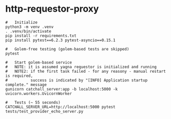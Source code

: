 # http-requestor-proxy
    
    #   Initialize
    python3 -m venv .venv
    . .venv/bin/activate
    pip install -r requirements.txt
    pip install pytest==6.2.3 pytest-asyncio==0.15.1

    #   Golem-free testing (golem-based tests are skipped)
    pytest

    #   Start golem-based service
    #   NOTE: it is assumed yagna requestor is initialized and running
    #   NOTE2: if the first task failed - for any reasony - manual restart is required,
    #          success is indicated by "[INFO] Application startup complete." message
    gunicorn catchall_server:app -b localhost:5000 -k uvicorn.workers.UvicornWorker
    
    #   Tests (~ 55 seconds)
    CATCHALL_SERVER_URL=http://localhost:5000 pytest tests/test_provider_echo_server.py 

